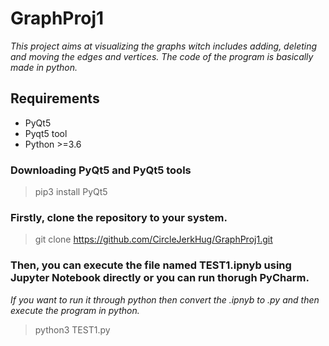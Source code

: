 # GraphProj1

*This project aims at visualizing the graphs witch includes adding, deleting and moving the edges and vertices. The code of the program is basically made in python.*

## Requirements 
- PyQt5
- Pyqt5 tool
- Python >=3.6


### Downloading PyQt5 and PyQt5 tools
 > pip3 install PyQt5



### Firstly, clone the repository to your system.

> git clone https://github.com/CircleJerkHug/GraphProj1.git

### Then, you can execute the file named TEST1.ipnyb using Jupyter Notebook directly or you can run thorugh PyCharm.

*If you want to run it through python then convert the .ipnyb to .py and then execute the program in python.*

> python3 TEST1.py


